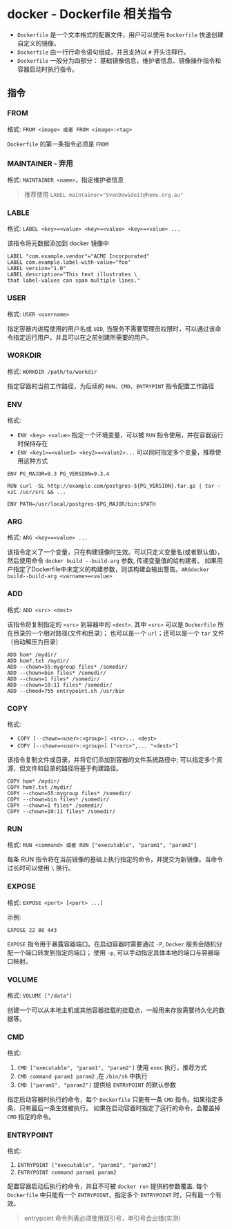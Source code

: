 # docker - Dockerfile 相关指令


- `Dockerfile` 是一个文本格式的配置文件，用户可以使用 `Dockerfile` 快速创建自定义的镜像。
- `Dockerfile` 由一行行命令语句组成，并且支持以 `#` 开头注释行。
- `Dockerfile` 一般分为四部分： 基础镜像信息，维护者信息、镜像操作指令和容器启动时执行指令。

## 指令

### FROM 

格式: `FROM <image> 或者 FROM <image>:<tag>`

`Dockerfile` 的第一条指令必须是 `FROM`

### MAINTAINER - 弃用

格式: `MAINTAINER <name>`，指定维护者信息

> 推荐使用 `LABEL maintainer="SvenDowideit@home.org.au"`

### LABLE

格式: `LABEL <key>=<value> <key>=<value> <key>=<value> ...`

该指令将元数据添加到 docker 镜像中

```
LABEL "com.example.vendor"="ACME Incorporated"
LABEL com.example.label-with-value="foo"
LABEL version="1.0"
LABEL description="This text illustrates \
that label-values can span multiple lines."
```

### USER

格式: `USER <username>`

指定容器内进程使用的用户名或 `UID`, 当服务不需要管理员权限时，可以通过该命令指定运行用户。并且可以在之前创建所需要的用户。

### WORKDIR

格式: `WORKDIR /path/to/workdir`

指定容器的当前工作路径，为后续的 `RUN`、`CMD`、`ENTRYPINT` 指令配置工作路径

### ENV 

格式: 

- `ENV <key> <value>` 指定一个环境变量，可以被 `RUN` 指令使用，并在容器运行时保持存在
- `ENV <key1>=<value1> <key2>=<value2>...` 可以同时指定多个变量，推荐使用这种方式

```
ENV PG_MAJOR=9.3 PG_VERSION=9.3.4

RUN curl -SL http://example.com/postgres-${PG_VERSION}.tar.gz | tar -xzC /usr/src && ...

ENV PATH=/usr/local/postgres-$PG_MAJOR/bin:$PATH
```

### ARG

格式: `ARG <key>=<value> ...`

该指令定义了一个变量，只在构建镜像时生效。可以只定义变量名(或者默认值)，然后使用命令 `docker build --build-arg` 参数, 传递变量值的给构建者。
如果用户指定了Dockerfile中未定义的构建参数，则该构建会输出警告。`ARGdocker build--build-arg <varname>=<value>`

### ADD

格式: `ADD <src> <dest>`

该指令将复制指定的 `<src>` 到容器中的 `<dest>`. 其中 `<src>` 可以是 `Dockerfile` 所在目录的一个相对路径(文件和目录)；
也可以是一个 `url`；还可以是一个 `tar` 文件（自动解压为目录）

```
ADD hom* /mydir/
ADD hom?.txt /mydir/
ADD --chown=55:mygroup files* /somedir/
ADD --chown=bin files* /somedir/
ADD --chown=1 files* /somedir/
ADD --chown=10:11 files* /somedir/
ADD --chmod=755 entrypoint.sh /usr/bin
```

### COPY

格式:

- `COPY [--chown=<user>:<group>] <src>... <dest>`
- `COPY [--chown=<user>:<group>] ["<src>",... "<dest>"]`

该指令复制文件或目录，并将它们添加到容器的文件系统路径中; 可以指定多个资源，但文件和目录的路径将基于构建路径。

```
COPY hom* /mydir/
COPY hom?.txt /mydir/
COPY --chown=55:mygroup files* /somedir/
COPY --chown=bin files* /somedir/
COPY --chown=1 files* /somedir/
COPY --chown=10:11 files* /somedir/
```


### RUN

格式: `RUN <command> 或者 RUN ["executable", "param1", "param2"]`

每条 RUN 指令将在当前镜像的基础上执行指定的命令，并提交为新镜像。当命令过长时可以使用 `\` 换行。


### EXPOSE 

格式: `EXPOSE <port> [<port> ...]`

示例:

```
EXPOSE 22 80 443
```

`EXPOSE` 指令用于暴露容器端口。在启动容器时需要通过 `-P`, `Docker` 服务会随机分配一个端口转发到指定的端口；
使用 `-p`, 可以手动指定具体本地的端口与容器端口映射。


### VOLUME 

格式: `VOLUME ["/data"]`

创建一个可以从本地主机或其他容器挂载的挂载点，一般用来存放需要持久化的数据等。


### CMD

格式: 

1. `CMD ["executable", "param1", "param2"]` 使用 `exec` 执行，推荐方式
2. `CMD command param1 param2` ,在 `/bin/sh` 中执行
3. `CMD ["param1", "param2"]` 提供给 `ENTRYPOINT` 的默认参数

指定启动容器时执行的命令，每个 `Dockerfile` 只能有一条 `CMD` 指令。如果指定多条，只有最后一条生效被执行。
如果在启动容器时指定了运行的命令，会覆盖掉 `CMD` 指定的命令。

### ENTRYPOINT

格式: 
1. `ENTRYPOINT ["executable", "param1", "param2"]`
2. `ENTRYPOINT command param1 param2`

配置容器启动后执行的命令，并且不可被 `docker run` 提供的参数覆盖.
每个 `Dockerfile` 中只能有一个 `ENTRYPOINT`，指定多个 `ENTRYPOINT` 时，只有最一个有效。

> entrypoint 命令列表必须使用双引号，单引号会出错(实测)
